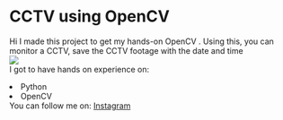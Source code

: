# CCTV using OpenCV
Hi I made this project to get my hands-on OpenCV
</b>.
Using this, you can monitor a CCTV, save the CCTV footage with the date and time
<br>
<img src ="https://www.google.com/url?sa=i&url=https%3A%2F%2Fwww.hindustantimes.com%2Fgurgaon%2Fguard-run-over-in-gurgaon-residents-afraid-to-share-cctv-footage-with-police%2Fstory-NyFFeQk8T9RaLKKtazsDnO.html&psig=AOvVaw2GTZXbq6fiGcC66Myiz5_H&ust=1664733970904000&source=images&cd=vfe&ved=0CAwQjRxqFwoTCIiQgL7Pv_oCFQAAAAAdAAAAABAD">
<br>
I got to have hands on experience on:
<li>Python
<li>OpenCV
<br>
You can follow me on:
<a href="https://www.instagram.com/_ankush__sondal_/">Instagram</a>
